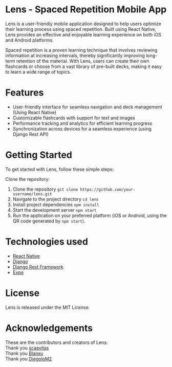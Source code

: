 
# Lens - Spaced Repetition Mobile App
Lens is a user-friendly mobile application designed to help users optimize their learning process using spaced repetition. Built using React Native, Lens provides an effective and enjoyable learning experience on both iOS and Android platforms.

Spaced repetition is a proven learning technique that involves reviewing information at increasing intervals, thereby significantly improving long-term retention of the material. With Lens, users can create their own flashcards or choose from a vast library of pre-built decks, making it easy to learn a wide range of topics.

# Features
- User-friendly interface for seamless navigation and deck management (Using React Native)
- Customizable flashcards with support for text and images 
- Performance tracking and analytics for efficient learning progress
- Synchronization across devices for a seamless experience (using Django Rest API)

# Getting Started
To get started with Lens, follow these simple steps:

Clone the repository:

1. Clone the repository
  `git clone https://github.com/your-username/lens.git`
2. Navigate to the project directory
  `cd lens`
3. Install project dependencies
  `npm install`
4. Start the development server
  `npm start`
5. Run the application on your preferred platform (iOS or Android, using the QR code generated by `npm start`).

# Technologies used
- [React Native](https://reactnative.dev/docs/getting-started)
- [Django](https://docs.djangoproject.com/en/4.2/)
- [Django Rest Framework](https://www.django-rest-framework.org/topics/documenting-your-api/)
- [Expo](https://docs.expo.dev/?utm_source=google&utm_medium=cpc&utm_content=search&gclid=CjwKCAjwge2iBhBBEiwAfXDBR3RwljK9nP7VC0NCWeDjS7St0MR94QcFb4uTm5K5lPeA4xI6Ru4M3xoC4pUQAvD_BwE)

# License
Lens is released under the MIT License.

# Acknowledgements
These are the contributors and creators of Lens:<br>
Thank you [scaevitas](https://github.com/scaevitas) <br>
Thank you [Blanxu](https://github.com/Blanxu)<br>
Thank you [DiegoloM2](https://github.com/DiegoloM2)
